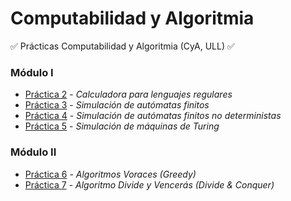 # Computabilidad y Algoritmia
:white_check_mark: Prácticas Computabilidad y Algoritmia (CyA, ULL) :white_check_mark:

### Módulo I

  * [Práctica 2](https://github.com/ozzrocker95/cya-ull/tree/master/p2-cya) - *Calculadora para lenguajes regulares*
  * [Práctica 3](https://github.com/ozzrocker95/cya-ull/tree/master/p3-cya) - *Simulación de autómatas finitos*
  * [Práctica 4](https://github.com/ozzrocker95/cya-ull/tree/master/p4-cya) - *Simulación de autómatas finitos no deterministas*
  * [Práctica 5](https://github.com/ozzrocker95/cya-ull/tree/master/p5-cya) - *Simulación de máquinas de Turing*

### Módulo II

  * [Práctica 6](https://github.com/ozzrocker95/cya-ull/tree/master/p6-cya) - *Algoritmos Voraces (Greedy)*
  * [Práctica 7](https://github.com/ozzrocker95/cya-ull/tree/master/p7-cya) - *Algoritmo Divide y Vencerás (Divide & Conquer)*
